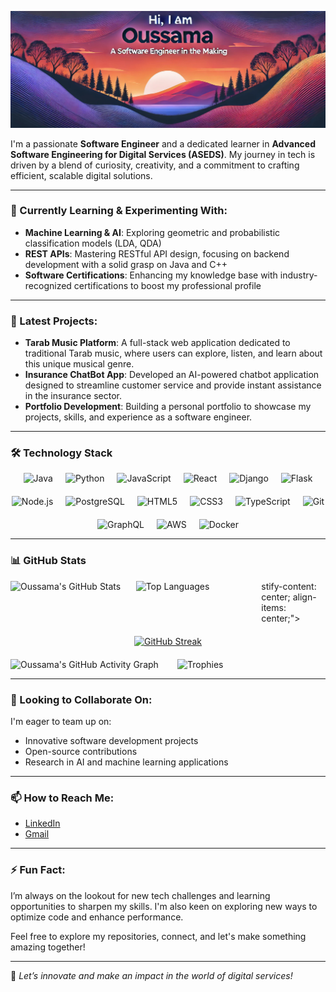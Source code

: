 ![Banner](https://github.com/Oussama-OUZAKRI/Oussama-OUZAKRI/blob/main/banner.jpg)

I'm a passionate **Software Engineer** and a dedicated learner in **Advanced Software Engineering for Digital Services (ASEDS)**. My journey in tech is driven by a blend of curiosity, creativity, and a commitment to crafting efficient, scalable digital solutions.

---

### 🌱 Currently Learning & Experimenting With:
- **Machine Learning & AI**: Exploring geometric and probabilistic classification models (LDA, QDA)
- **REST APIs**: Mastering RESTful API design, focusing on backend development with a solid grasp on Java and C++
- **Software Certifications**: Enhancing my knowledge base with industry-recognized certifications to boost my professional profile

---

### 🔭 Latest Projects:
- **Tarab Music Platform**: A full-stack web application dedicated to traditional Tarab music, where users can explore, listen, and learn about this unique musical genre.
- **Insurance ChatBot App**: Developed an AI-powered chatbot application designed to streamline customer service and provide instant assistance in the insurance sector.
- **Portfolio Development**: Building a personal portfolio to showcase my projects, skills, and experience as a software engineer.

---

### 🛠 Technology Stack  

<div style="display: flex; justify-content: center; flex-wrap: wrap; gap: 20px;">  

  <img src="https://img.shields.io/badge/Java-ED8B00?style=for-the-badge&logo=java&logoColor=white" alt="Java" />  
  <img src="https://img.shields.io/badge/Python-3776AB?style=for-the-badge&logo=python&logoColor=white" alt="Python" />  
  <img src="https://img.shields.io/badge/JavaScript-F7DF1E?style=for-the-badge&logo=javascript&logoColor=black" alt="JavaScript" />  
  <img src="https://img.shields.io/badge/React-20232A?style=for-the-badge&logo=react&logoColor=61DAFB" alt="React" />  
  <img src="https://img.shields.io/badge/Django-092E20?style=for-the-badge&logo=django&logoColor=white" alt="Django" />  
  <img src="https://img.shields.io/badge/Flask-000000?style=for-the-badge&logo=flask&logoColor=white" alt="Flask" />  
  <img src="https://img.shields.io/badge/Node.js-339933?style=for-the-badge&logo=node.js&logoColor=white" alt="Node.js" />  
  <img src="https://img.shields.io/badge/PostgreSQL-4169E1?style=for-the-badge&logo=postgresql&logoColor=white" alt="PostgreSQL" />  
  <img src="https://img.shields.io/badge/HTML5-E34F26?style=for-the-badge&logo=html5&logoColor=white" alt="HTML5" />  
  <img src="https://img.shields.io/badge/CSS3-1572B6?style=for-the-badge&logo=css3&logoColor=white" alt="CSS3" />  
  <img src="https://img.shields.io/badge/TypeScript-007ACC?style=for-the-badge&logo=typescript&logoColor=white" alt="TypeScript" />  
  <img src="https://img.shields.io/badge/Git-F05032?style=for-the-badge&logo=git&logoColor=white" alt="Git" />  
  <img src="https://img.shields.io/badge/GraphQL-E10098?style=for-the-badge&logo=graphql&logoColor=white" alt="GraphQL" />  
  <img src="https://img.shields.io/badge/AWS-232F3E?style=for-the-badge&logo=amazonaws&logoColor=white" alt="AWS" />  
  <img src="https://img.shields.io/badge/Docker-2496ED?style=for-the-badge&logo=docker&logoColor=white" alt="Docker" />  

</div>

---  

### 📊 GitHub Stats  

<div style="display: flex; flex-direction: row; justify-content: space-between; align-items: stretch; gap: 20px; width: 100%;">
    <img src="https://github-readme-stats.vercel.app/api?username=Oussama-OUZAKRI&show_icons=true&bg_color=30,e96443,904e95&title_color=fff&text_color=fff" alt="Oussama's GitHub Stats" style="max-height: 200px; width: 100%;" />  
    <img src="https://github-readme-stats.vercel.app/api/top-langs/?username=Oussama-OUZAKRI&layout=compact&bg_color=30,e96443,904e95&title_color=fff&text_color=fff" alt="Top Languages" style="max-height: 200px; width: 100%;" />  stify-content: center; align-items: center;">
  </div>
</div>

<div style="display: flex; justify-content: center; margin: 20px 0;">
  <a href="https://git.io/streak-stats">
    <img src="https://github-readme-streak-stats.herokuapp.com/?user=Oussama-OUZAKRI" alt="GitHub Streak" />
  </a>
</div>

<div style="display: flex; flex-direction: row; justify-content: space-between; align-items: stretch; gap: 20px; margin-top: 20px;">  
  <div style="flex: 1; display: flex; justify-content: center; align-items: center;">
    <img src="https://github-readme-activity-graph.vercel.app/graph?username=Oussama-OUZAKRI&theme=github" alt="Oussama's GitHub Activity Graph" style="max-height: 200px; width: 100%;" />
  </div>

  <div style="flex: 1; display: flex; justify-content: center; align-items: center;">
    <img src="https://github-profile-trophy.vercel.app/?username=Oussama-OUZAKRI&theme=onedark" alt="Trophies" style="max-height: 200px; width: 100%; margin: 0 5px" />
  </div>
</div>


---

### 👯 Looking to Collaborate On:
I'm eager to team up on:
- Innovative software development projects
- Open-source contributions
- Research in AI and machine learning applications

---

### 📫 How to Reach Me:
- [LinkedIn](https://www.linkedin.com/in/oussama-ouzakri-44ab322a5/)
- [Gmail](oussamaouzakri@gmail.com)

---

### ⚡ Fun Fact:
I’m always on the lookout for new tech challenges and learning opportunities to sharpen my skills. I'm also keen on exploring new ways to optimize code and enhance performance.

Feel free to explore my repositories, connect, and let's make something amazing together!

---

🚀 _Let’s innovate and make an impact in the world of digital services!_
